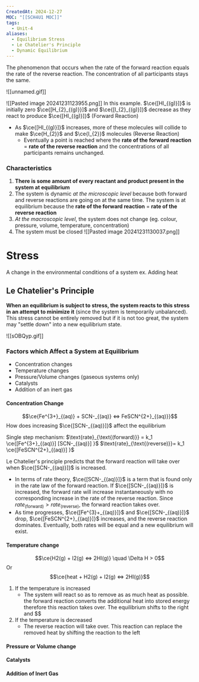 ```yaml
---
CreatedAt: 2024-12-27
MOC: "[[SCH4U1 MOC]]"
tags:
  - Unit-4
aliases:
  - Equilibrium Stress
  - Le Chatelier's Principle
  - Dynamic Equilibrium
---
```

The phenomenon that occurs when the rate of the forward reaction equals the rate of the reverse reaction. The concentration of all participants stays the same.

![[unnamed.gif]]

![[Pasted image 20241231123955.png]]
In this example. $\ce{[HI_{(g)}]}$ is initially zero
$\ce{[H_{2}_{(g)}}]$ and $\ce{[I_{2}_{(g)}]}$ decrease as they react to produce $\ce{[HI_{(g)}]}$ (Forward Reaction)
- As $\ce{[HI_{(g)}]}$ increases, more of these molecules will collide to make $\ce{H_{2}}$ and $\ce{I_{2}}$ molecules (Reverse Reaction)
	- Eventually a point is reached where the **rate of the forward reaction** = **rate of the reverse reaction** and the concentrations of all participants remains unchanged.

### Characteristics 
1. **There is some amount of every reactant and product present in the system at equilibrium**
2. The system is dynamic *at the microscopic level* because both forward and reverse reactions are going on at the same time. The system is at equilibrium because the 
   **rate of the forward reaction** = **rate of the reverse reaction**
3. *At the macroscopic level*, the system does not change (eg. colour, pressure, volume, temperature, concentration)
4. The system must be closed
![[Pasted image 20241231130037.png]]


# Stress
A change in the environmental conditions of a system ex. Adding heat
## Le Chatelier's Principle
**When an equilibrium is subject to stress, the system reacts to this stress in an attempt to minimize it** (since the system is temporarily unbalanced). This stress cannot be entirely removed but if it is not too great, the system may "settle down" into a new equilibrium state.

![[sOBQyp.gif]]

### Factors which Affect a System at Equilibrium
- Concentration changes
- Temperature changes
- Pressure/Volume changes (gaseous systems only)
- Catalysts
- Addition of an inert gas

#### Concentration Change

$$\ce{Fe^{3+}_{(aq)} + SCN-_{(aq)} <=> FeSCN^{2+}_{(aq)}}$$
How does increasing $\ce{[SCN-_{(aq)}]}$ affect the equilibrium

Single step mechanism:
$\text{rate}_{\text{(forward)}} = k_1 \ce{[Fe^{3+}_{(aq)}] [SCN-_{(aq)}] }$
$\text{rate}_{\text{(reverse)}}= k_1 \ce{[FeSCN^{2+}_{(aq)}] }$

Le Chatelier's principle predicts that the forward reaction will take over when $\ce{[SCN-_{(aq)}]}$ is increased. 
- In terms of rate theory, $\ce{[SCN-_{(aq)}]}$ is a term that is found only in the rate law of the forward reaction. If $\ce{[SCN-_{(aq)}]}$ is increased, the forward rate will increase instantaneously with no corresponding increase in the rate of the reverse reaction. Since $rate_{\text{(forward)}} > rate_{\text{(reverse)}}$, the forward reaction takes over.
- As time progresses, $\ce{[Fe^{3}+_{(aq)}]}$ and $\ce{[SCN-_{(aq)}]}$ drop,   $\ce{[FeSCN^{2+}_{(aq)}]}$  increases, and the reverse reaction dominates. Eventually, both rates will be equal and a new equilibrium will exist.
#### Temperature change
$$\ce{H2(g) + I2(g) <=> 2HI(g)} \quad \Delta H > 0$$
Or
$$\ce{heat + H2(g) + I2(g) <=> 2HI(g)}$$
1. If the temperature is increased
	- The system will react so as to remove as as much heat as possible. the forward reaction converts the additional heat into stored energy therefore this reaction takes over. The equilibrium shifts to the right and $$
2. If the temperature is decreased
	- The reverse reaction will take over. This reaction can replace the removed heat by shifting the reaction to the left
#### Pressure or Volume change


#### Catalysts

#### Addition of Inert Gas